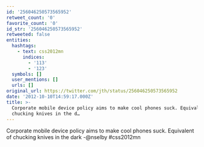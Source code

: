 ```yaml
---
id: '256046250573565952'
retweet_count: '0'
favorite_count: '0'
id_str: '256046250573565952'
retweeted: false
entities:
  hashtags:
    - text: css2012mn
      indices:
        - '113'
        - '123'
  symbols: []
  user_mentions: []
  urls: []
original_url: https://twitter.com/jth/status/256046250573565952
date: '2012-10-10T14:59:17.000Z'
title: >-
  Corporate mobile device policy aims to make cool phones suck. Equivalent of
  chucking knives in the d…
---
```


Corporate mobile device policy aims to make cool phones suck. Equivalent of chucking knives in the dark -@nselby #css2012mn